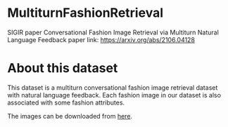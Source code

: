 # MultiturnFashionRetrieval
SIGIR paper Conversational Fashion Image Retrieval via Multiturn Natural Language Feedback
paper link: https://arxiv.org/abs/2106.04128
# About this dataset
This dataset is a multiturn conversational fashion image retrieval dataset with natural language feedback. Each fashion image in our dataset is also associated with some fashion attributes.

The images can be downloaded from [here](https://www.cnblogs.com/sxdcgaq8080/p/9045624.html).




